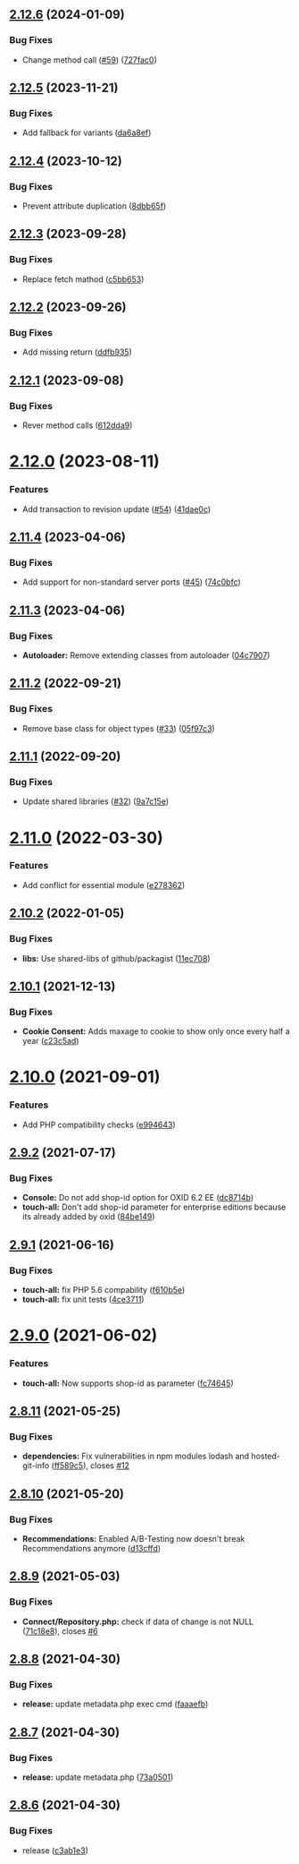 ## [2.12.6](https://github.com/MakairaIO/oxid-connect/compare/2.12.5...2.12.6) (2024-01-09)


### Bug Fixes

* Change method call ([#59](https://github.com/MakairaIO/oxid-connect/issues/59)) ([727fac0](https://github.com/MakairaIO/oxid-connect/commit/727fac0c12fcb3fc98a660e35a03d5cb532c6e06))

## [2.12.5](https://github.com/MakairaIO/oxid-connect/compare/2.12.4...2.12.5) (2023-11-21)


### Bug Fixes

* Add fallback for variants ([da6a8ef](https://github.com/MakairaIO/oxid-connect/commit/da6a8ef7e29d8f878f8124587ec5fc5f81735808))

## [2.12.4](https://github.com/MakairaIO/oxid-connect/compare/2.12.3...2.12.4) (2023-10-12)


### Bug Fixes

* Prevent attribute duplication ([8dbb65f](https://github.com/MakairaIO/oxid-connect/commit/8dbb65f06e3f005dc7ac24d33dd4423e754496b2))

## [2.12.3](https://github.com/MakairaIO/oxid-connect/compare/2.12.2...2.12.3) (2023-09-28)


### Bug Fixes

* Replace fetch mathod ([c5bb653](https://github.com/MakairaIO/oxid-connect/commit/c5bb65307d6e466276bcbe1cae03c8751f73d0ac))

## [2.12.2](https://github.com/MakairaIO/oxid-connect/compare/2.12.1...2.12.2) (2023-09-26)


### Bug Fixes

* Add missing return ([ddfb935](https://github.com/MakairaIO/oxid-connect/commit/ddfb93509aabb51d1f6efb421fbc66bb0f331036))

## [2.12.1](https://github.com/MakairaIO/oxid-connect/compare/2.12.0...2.12.1) (2023-09-08)


### Bug Fixes

* Rever method calls ([612dda9](https://github.com/MakairaIO/oxid-connect/commit/612dda9e25d1ebb29c803723096a0810f57df4d9))

# [2.12.0](https://github.com/MakairaIO/oxid-connect/compare/2.11.4...2.12.0) (2023-08-11)


### Features

* Add transaction to revision update ([#54](https://github.com/MakairaIO/oxid-connect/issues/54)) ([41dae0c](https://github.com/MakairaIO/oxid-connect/commit/41dae0c80a72ffaf80932605785490697b1a5301))

## [2.11.4](https://github.com/MakairaIO/oxid-connect/compare/2.11.3...2.11.4) (2023-04-06)


### Bug Fixes

* Add support for non-standard server ports ([#45](https://github.com/MakairaIO/oxid-connect/issues/45)) ([74c0bfc](https://github.com/MakairaIO/oxid-connect/commit/74c0bfc38a23b48ffbdd5d317e27a8f2d91df182))

## [2.11.3](https://github.com/MakairaIO/oxid-connect/compare/2.11.2...2.11.3) (2023-04-06)


### Bug Fixes

* **Autoloader:** Remove extending classes from autoloader ([04c7907](https://github.com/MakairaIO/oxid-connect/commit/04c7907c4b580c2a58532e4784f3bafdeb1db1cc))

## [2.11.2](https://github.com/MakairaIO/oxid-connect/compare/2.11.1...2.11.2) (2022-09-21)


### Bug Fixes

* Remove base class for object types ([#33](https://github.com/MakairaIO/oxid-connect/issues/33)) ([05f97c3](https://github.com/MakairaIO/oxid-connect/commit/05f97c392c21d9b5b6b66146ef2c3b5d0fd1fd42))

## [2.11.1](https://github.com/MakairaIO/oxid-connect/compare/2.11.0...2.11.1) (2022-09-20)


### Bug Fixes

* Update shared libraries ([#32](https://github.com/MakairaIO/oxid-connect/issues/32)) ([9a7c15e](https://github.com/MakairaIO/oxid-connect/commit/9a7c15e41679afbe40713be1afb841c9ff9ca9a6))

# [2.11.0](https://github.com/MakairaIO/oxid-connect/compare/2.10.2...2.11.0) (2022-03-30)


### Features

* Add conflict for essential module ([e278362](https://github.com/MakairaIO/oxid-connect/commit/e2783621bdd404dcf9582b8c3b2eedbd42e078ea))

## [2.10.2](https://github.com/MakairaIO/oxid-connect/compare/2.10.1...2.10.2) (2022-01-05)


### Bug Fixes

* **libs:** Use shared-libs of github/packagist ([11ec708](https://github.com/MakairaIO/oxid-connect/commit/11ec7082c379ffc90ed312b1e2c54d2c1ccbd28d))

## [2.10.1](https://github.com/MakairaIO/oxid-connect/compare/2.10.0...2.10.1) (2021-12-13)


### Bug Fixes

* **Cookie Consent:** Adds maxage to cookie to show only once every half a year ([c23c5ad](https://github.com/MakairaIO/oxid-connect/commit/c23c5ade8f9ea8638d93bf953b73d62c9c91a363))

# [2.10.0](https://github.com/MakairaIO/oxid-connect/compare/2.9.2...2.10.0) (2021-09-01)


### Features

* Add PHP compatibility checks ([e994643](https://github.com/MakairaIO/oxid-connect/commit/e994643b746ef745a1827ed7f44dadb43816b1bd))

## [2.9.2](https://github.com/MakairaIO/oxid-connect/compare/2.9.1...2.9.2) (2021-07-17)


### Bug Fixes

* **Console:** Do not add shop-id option for OXID 6.2 EE ([dc8714b](https://github.com/MakairaIO/oxid-connect/commit/dc8714b0a3bb9ae6177f39b74bd0e67c01fde8f7))
* **touch-all:** Don't add shop-id parameter for enterprise editions because its already added by oxid ([84be149](https://github.com/MakairaIO/oxid-connect/commit/84be149a20ec9a00fb0df1cc73e1a85cb8f4f5f8))

## [2.9.1](https://github.com/MakairaIO/oxid-connect/compare/2.9.0...2.9.1) (2021-06-16)


### Bug Fixes

* **touch-all:** fix PHP 5.6 compability ([f610b5e](https://github.com/MakairaIO/oxid-connect/commit/f610b5e1a6c448848e4ef9290da254f157706992))
* **touch-all:** fix unit tests ([4ce3711](https://github.com/MakairaIO/oxid-connect/commit/4ce3711493141c4f869239b7dc9a90e2c0fe63fd))

# [2.9.0](https://github.com/MakairaIO/oxid-connect/compare/2.8.11...2.9.0) (2021-06-02)


### Features

* **touch-all:** Now supports shop-id as parameter ([fc74645](https://github.com/MakairaIO/oxid-connect/commit/fc746458e1e90110342727267c31e61b41224bda))

## [2.8.11](https://github.com/MakairaIO/oxid-connect/compare/2.8.10...2.8.11) (2021-05-25)


### Bug Fixes

* **dependencies:** Fix vulnerabilities in npm modules lodash and hosted-git-info ([ff589c5](https://github.com/MakairaIO/oxid-connect/commit/ff589c5a7c1a554242a216bb4bfec21136be935f)), closes [#12](https://github.com/MakairaIO/oxid-connect/issues/12)

## [2.8.10](https://github.com/MakairaIO/oxid-connect/compare/2.8.9...2.8.10) (2021-05-20)


### Bug Fixes

* **Recommendations:** Enabled A/B-Testing now doesn't break Recommendations anymore ([d13cffd](https://github.com/MakairaIO/oxid-connect/commit/d13cffdaef3879a97a4f27193b3c5f56758351f2))

## [2.8.9](https://github.com/MakairaIO/oxid-connect/compare/2.8.8...2.8.9) (2021-05-03)


### Bug Fixes

* **Connect/Repository.php:** check if data of change is not NULL ([71c18e8](https://github.com/MakairaIO/oxid-connect/commit/71c18e88b58f1f07b46c03a2ca2bcaa9d62762a6)), closes [#6](https://github.com/MakairaIO/oxid-connect/issues/6)

## [2.8.8](https://gitlab.marmalade.de/makaira/oxid-connect/compare/2.8.7...2.8.8) (2021-04-30)


### Bug Fixes

* **release:** update metadata.php exec cmd ([faaaefb](https://gitlab.marmalade.de/makaira/oxid-connect/commit/faaaefbf15e5606c1556f71e70dc350e076d4382))

## [2.8.7](https://gitlab.marmalade.de/makaira/oxid-connect/compare/2.8.6...2.8.7) (2021-04-30)


### Bug Fixes

* **release:** update metadata.php ([73a0501](https://gitlab.marmalade.de/makaira/oxid-connect/commit/73a05015531b196144edd1a600e06f6b89e905a9))

## [2.8.6](https://gitlab.marmalade.de/makaira/oxid-connect/compare/2.8.5...2.8.6) (2021-04-30)


### Bug Fixes

* release ([c3ab1e3](https://gitlab.marmalade.de/makaira/oxid-connect/commit/c3ab1e33a8af53e1170b8b6c94024fc58206c075))
